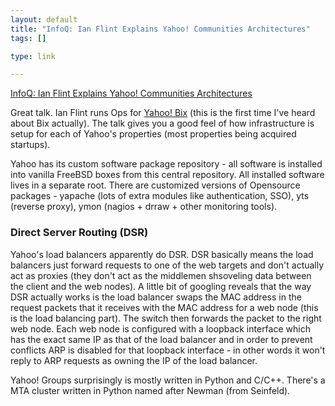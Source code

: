 ```yaml
--- 
layout: default
title: "InfoQ: Ian Flint Explains Yahoo! Communities Architectures"
tags: []

type: link

---
```

<a href="http://www.infoq.com/presentations/Yahoo-Communities-Ian-Flint">InfoQ: Ian Flint Explains Yahoo! Communities Architectures</a>

Great talk. Ian Flint runs Ops for [Yahoo! Bix](http://bix.yahoo.com) (this is the first time I've heard about Bix actually). The talk gives you a good feel of how infrastructure is setup for each of Yahoo's properties (most properties being acquired startups). 

Yahoo has its custom software package repository - all software is installed into vanilla FreeBSD boxes from this central repository. All installed software lives in a separate root. There are customized versions of Opensource packages - yapache (lots of extra modules like authentication, SSO), yts (reverse proxy), ymon (nagios + drraw + other monitoring tools).

### Direct Server Routing (DSR) ###

Yahoo's load balancers apparently do DSR. DSR basically means the load balancers just forward requests to one of the web targets and don't actually act as proxies (they don't act as the middlemen shsoveling data between the client and the web nodes). A little bit of googling reveals that the way DSR actually works is the load balancer swaps the MAC address in the request packets that it receives with the MAC address for a web node (this is the load balancing part). The switch then forwards the packet to the right web node. Each web node is configured with a loopback interface which has the exact same IP as that of the load balancer and in order to prevent conflicts ARP is disabled for that loopback interface - in other words it won't reply to ARP requests as owning the IP of the load balancer.

Yahoo! Groups surprisingly is mostly written in Python and C/C++. There's a MTA cluster written in Python named after Newman (from Seinfeld).
